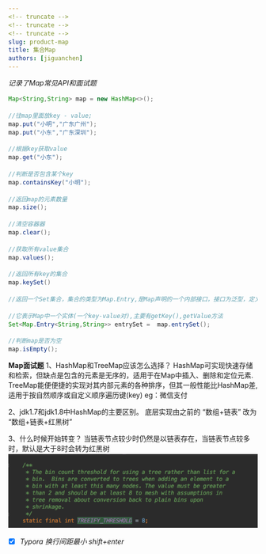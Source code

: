 ```yaml
---
<!-- truncate -->
<!-- truncate -->
<!-- truncate -->
slug: product-map
title: 集合Map
authors: [jiguanchen]
---
```


*记录了Map常见API和面试题*<!--more-->

```java
Map<String,String> map = new HashMap<>();

//往map里面放key - value;
map.put("小明","广东广州");
map.put("小东","广东深圳");

//根据key获取value
map.get("小东");

//判断是否包含某个key
map.containsKey("小明");

//返回map的元素数量
map.size();

//清空容器器
map.clear();

//获取所有value集合
map.values();

//返回所有key的集合
map.keySet()
    
//返回一个Set集合，集合的类型为Map.Entry,是Map声明的一个内部接口，接⼝为泛型，定义为Entry<K,V>，
    
//它表示Map中一个实体(一个key-value对),主要有getKey(),getValue方法
Set<Map.Entry<String,String>> entrySet =  map.entrySet();

//判断map是否为空
map.isEmpty();
```

**Map面试题**
		1、HashMap和TreeMap应该怎么选择？
		HashMap可实现快速存储和检索，但缺点是包含的元素是无序的，适用于在Map中插⼊、删除和定位元素.
		TreeMap能便便捷的实现对其内部元素的各种排序，但其⼀般性能比HashMap差,适用于按⾃然顺序或自定义顺序遍历键(key)
		eg：微信支付

 2、jdk1.7和jdk1.8中HashMap的主要区别。
		底层实现由之前的 “数组+链表” 改为 “数组+链表+红黑树”

3、什么时候开始转变？
		当链表节点较少时仍然是以链表存在，当链表节点较多时，默认是大于8时会转为红黑树![21b307238b899b7e5ea23f9d5cb1c98](../2019/集合Map/21b307238b899b7e5ea23f9d5cb1c98.png)

- [x] *Typora 换行间距最小  shift+enter*

